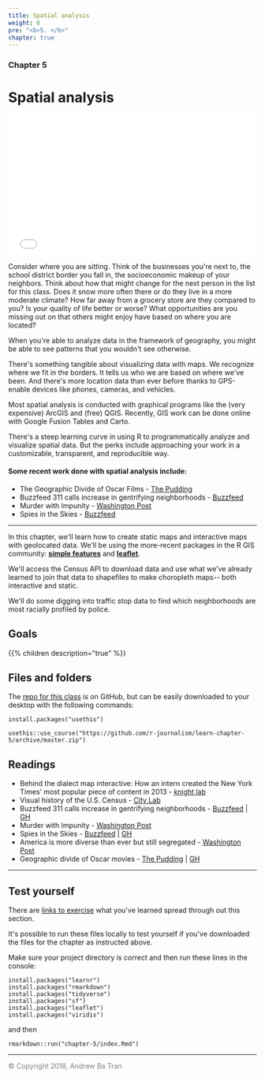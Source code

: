 ```yaml
---
title: Spatial analysis
weight: 6
pre: "<b>5. </b>"
chapter: true
---
```


### Chapter 5

# Spatial analysis


<div style="position: relative; padding-bottom: 56.25%; height: 0; overflow: hidden;">
  <iframe src="//www.youtube.com/embed/iF050DaUxC4?t=3s" style="position: absolute; top: 0; left: 0; width: 100%; height: 100%; border:0; encrypted-media" allowfullscreen title="YouTube Video"></iframe>
</div>


Consider where you are sitting. Think of the businesses you're next to, the school district border you fall in, the socioeconomic makeup of your neighbors. Think about how that might change for the next person in the list for this class. Does it snow more often there or do they live in a more moderate climate? How far away from a grocery store are they compared to you? Is your quality of life better or worse? What opportunities are you missing out on that others might enjoy have based on where you are located?

When you're able to analyze data in the framework of geography, you might be able to see patterns that you wouldn't see otherwise.

There's something tangible about visualizing data with maps. We recognize where we fit in the borders. It tells us who we are based on where we've been. And there's more location data than ever before thanks to GPS-enable devices like phones, cameras, and vehicles.

Most spatial analysis is conducted with graphical programs like the (very expensive) ArcGIS and (free) QGIS. Recently, GIS work can be done online with Google Fusion Tables and Carto.

There's a steep learning curve in using R to programmatically analyze and visualize spatial data. But the perks include approaching your work in a customizable, transparent, and reproducible way. 

#### Some recent work done with spatial analysis include:

* The Geographic Divide of Oscar Films - [The Pudding](https://pudding.cool/2017/02/oscars_so_mapped/)
* Buzzfeed 311 calls increase in gentrifying neighborhoods - [Buzzfeed](https://www.buzzfeed.com/lamvo/gentrification-complaints-311-new-york)
* Murder with Impunity - [Washington Post](https://www.washingtonpost.com/graphics/2018/investigations/where-murders-go-unsolved/)
* Spies in the Skies - [Buzzfeed](https://www.buzzfeed.com/peteraldhous/spies-in-the-skies)

-----

In this chapter, we'll learn how to create static maps and interactive maps with geolocated data. We'll be using the more-recent packages in the R GIS community: [**simple features**](https://cran.r-project.org/web/packages/sf/vignettes/sf1.html) and [**leaflet**](https://rstudio.github.io/leaflet/). 

We'll access the Census API to download data and use what we've already learned to join that data to shapefiles to make choropleth maps-- both interactive and static.

We'll do some digging into traffic stop data to find which neighborhoods are most racially profiled by police.


## Goals

{{% children description="true"   %}}


## Files and folders

The [repo for this class](https://github.com/r-journalism/learn-chapter-5) is on GitHub, but can be easily downloaded to your desktop with the following commands:

```
install.packages("usethis")

usethis::use_course("https://github.com/r-journalism/learn-chapter-5/archive/master.zip")

```

## Readings

* Behind the dialect map interactive: How an intern created the New York Times’ most popular piece of content in 2013 - [knight lab](https://knightlab.northwestern.edu/2014/01/20/behind-the-dialect-map-interactive-how-an-intern-created-the-new-york-times-most-popular-piece-of-content-in-2013/)
* Visual history of the U.S. Census - [City Lab](https://www.citylab.com/equity/2018/06/a-brief-history-of-the-us-census/564110/)
* Buzzfeed 311 calls increase in gentrifying neighborhoods - [Buzzfeed](https://www.buzzfeed.com/lamvo/gentrification-complaints-311-new-york) | [GH](https://github.com/BuzzFeedNews/2018-06-nyc-311-complaints-and-gentrification)
* Murder with Impunity - [Washington Post](https://www.washingtonpost.com/graphics/2018/investigations/where-murders-go-unsolved/)
* Spies in the Skies - [Buzzfeed](https://www.buzzfeed.com/peteraldhous/spies-in-the-skies) | [GH](https://github.com/BuzzFeedNews/2016-04-federal-surveillance-planes)
* America is more diverse than ever but still segregated - [Washington Post](https://www.washingtonpost.com/graphics/2018/national/segregation-us-cities/)
* Geographic divide of Oscar movies - [The Pudding](https://pudding.cool/2017/02/oscars_so_mapped/) | [GH](https://pudding.cool/process/regional_smoothing/)


-----

## Test yourself

There are [links to exercise](http://code.r-journalism.com/chapter-5/) what you've learned spread through out this section.

It's possible to run these files locally to test yourself if you've downloaded the files for the chapter as instructed above.

Make sure your project directory is correct and then run these lines in the console:

```
install.packages("learnr")
install.packages("rmarkdown")
install.packages("tidyverse")
install.packages("sf")
install.packages("leaflet")
install.packages("viridis")
```

and then

```
rmarkdown::run("chapter-5/index.Rmd")
```


-----

<span style="color:gray">© Copyright 2018, Andrew Ba Tran</span>
